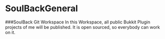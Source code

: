 # SoulBackGeneral
###SoulBack Git Workspace
In this Workspace, all public Bukkit Plugin projects of me will be published. It is open sourced, so everybody can work on it.
